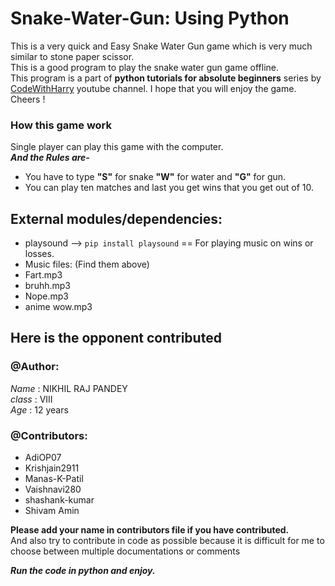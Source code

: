 # Snake-Water-Gun: Using Python

This is a very quick and Easy Snake Water Gun game which is very much similar to stone paper scissor. <br>
This is a good program to play the snake water gun game offline. <br>
This program is a part of __python tutorials for absolute beginners__ series by [CodeWithHarry](https://www.youtube.com/channel/UCeVMnSShP_Iviwkknt83cww "CodeWithHarry") youtube channel.
I hope that you will enjoy the game.
Cheers !

### How this game work

Single player can play this game with the computer.<br>
__*And the Rules are-*__
* You have to type __"S"__ for snake __"W"__ for water and __"G"__ for gun.
* You can play ten matches and last you get wins that you get out of 10.

## External modules/dependencies:
- playsound --> ```pip install playsound``` == For playing music on wins or losses.
- Music files: (Find them above)
 - Fart.mp3
 - bruhh.mp3
 - Nope.mp3
 - anime wow.mp3

## Here is the opponent contributed

### @Author:

*Name*  : NIKHIL RAJ PANDEY<br>
*class* : VIII<br>
*Age*   : 12 years<br>

### @Contributors:
* AdiOP07
* Krishjain2911
* Manas-K-Patil
* Vaishnavi280
* shashank-kumar
* Shivam Amin

__Please add your name in contributors file if you have contributed.__<br>
And also try to contribute in code as possible because it is difficult for me to choose between multiple documentations or comments<br>

__*Run the code in python and enjoy.*__
